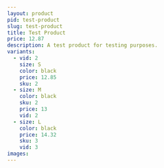 ```yaml
---
layout: product
pid: test-product
slug: test-product
title: Test Product
price: 12.87
description: A test product for testing purposes.
variants:
  - vid: 2
    size: S
    color: black
    price: 12.85
    sku: 2
  - size: M
    color: black
    sku: 2
    price: 13
    vid: 2
  - size: L
    color: black
    price: 14.32
    sku: 3
    vid: 3
images:
---
```

